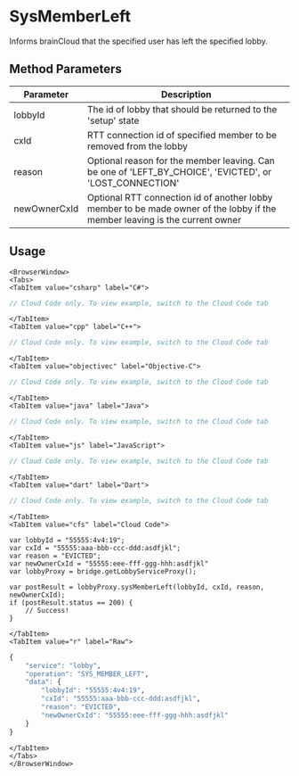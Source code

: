 # SysMemberLeft

Informs brainCloud that the specified user has left the specified lobby.

<PartialServop service_name="lobby" operation_name="SYS_MEMBER_LEFT" />

## Method Parameters
Parameter | Description
--------- | -----------
lobbyId | The id of lobby that should be returned to the 'setup' state
cxId | RTT connection id of specified member to be removed from the lobby
reason | Optional reason for the member leaving. Can be one of 'LEFT_BY_CHOICE', 'EVICTED', or 'LOST_CONNECTION'
newOwnerCxId | Optional RTT connection id of another lobby member to be made owner of the lobby if the member leaving is the current owner

## Usage

```mdx-code-block
<BrowserWindow>
<Tabs>
<TabItem value="csharp" label="C#">
```

```csharp
// Cloud Code only. To view example, switch to the Cloud Code tab
```

```mdx-code-block
</TabItem>
<TabItem value="cpp" label="C++">
```

```cpp
// Cloud Code only. To view example, switch to the Cloud Code tab
```

```mdx-code-block
</TabItem>
<TabItem value="objectivec" label="Objective-C">
```

```objectivec
// Cloud Code only. To view example, switch to the Cloud Code tab
```

```mdx-code-block
</TabItem>
<TabItem value="java" label="Java">
```

```java
// Cloud Code only. To view example, switch to the Cloud Code tab
```

```mdx-code-block
</TabItem>
<TabItem value="js" label="JavaScript">
```

```javascript
// Cloud Code only. To view example, switch to the Cloud Code tab
```

```mdx-code-block
</TabItem>
<TabItem value="dart" label="Dart">
```

```dart
// Cloud Code only. To view example, switch to the Cloud Code tab
```

```mdx-code-block
</TabItem>
<TabItem value="cfs" label="Cloud Code">
```

```cfscript
var lobbyId = "55555:4v4:19";
var cxId = "55555:aaa-bbb-ccc-ddd:asdfjkl";
var reason = "EVICTED";
var newOwnerCxId = "55555:eee-fff-ggg-hhh:asdfjkl"
var lobbyProxy = bridge.getLobbyServiceProxy();

var postResult = lobbyProxy.sysMemberLeft(lobbyId, cxId, reason, newOwnerCxId);
if (postResult.status == 200) {
    // Success!
}
```

```mdx-code-block
</TabItem>
<TabItem value="r" label="Raw">
```

```r
{
	"service": "lobby",
	"operation": "SYS_MEMBER_LEFT",
	"data": {
		"lobbyId": "55555:4v4:19",
		"cxId": "55555:aaa-bbb-ccc-ddd:asdfjkl",
		"reason": "EVICTED",
		"newOwnerCxId": "55555:eee-fff-ggg-hhh:asdfjkl"
	}
}
```

```mdx-code-block
</TabItem>
</Tabs>
</BrowserWindow>
```


